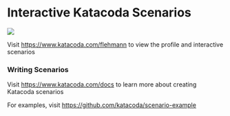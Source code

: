 # Interactive Katacoda Scenarios

[![](http://shields.katacoda.com/katacoda/flehmann/count.svg)](https://www.katacoda.com/flehmann "Get your profile on Katacoda.com")

Visit https://www.katacoda.com/flehmann to view the profile and interactive scenarios

### Writing Scenarios
Visit https://www.katacoda.com/docs to learn more about creating Katacoda scenarios

For examples, visit https://github.com/katacoda/scenario-example
